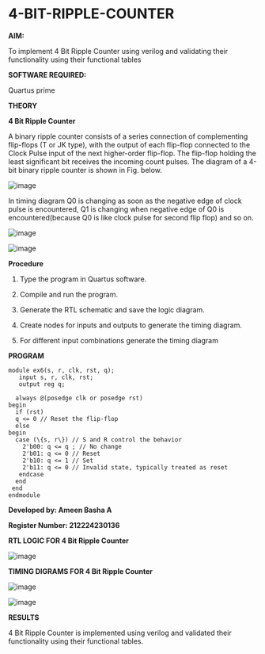 # 4-BIT-RIPPLE-COUNTER

**AIM:**

To implement  4 Bit Ripple Counter using verilog and validating their functionality using their functional tables

**SOFTWARE REQUIRED:**

Quartus prime

**THEORY**

**4 Bit Ripple Counter**

A binary ripple counter consists of a series connection of complementing flip-flops (T or JK type), with the output of each flip-flop connected to the Clock Pulse input of the next higher-order flip-flop. The flip-flop holding the least significant bit receives the incoming count pulses. The diagram of a 4-bit binary ripple counter is shown in Fig. below.

![image](https://github.com/naavaneetha/4-BIT-RIPPLE-COUNTER/assets/154305477/cb4b74d4-31ab-4359-95d0-d22e67daba13)

In timing diagram Q0 is changing as soon as the negative edge of clock pulse is encountered, Q1 is changing when negative edge of Q0 is encountered(because Q0 is like clock pulse for second flip flop) and so on.

![image](https://github.com/naavaneetha/4-BIT-RIPPLE-COUNTER/assets/154305477/a573a7d6-014e-4e54-93e6-e2ac9530960b)

![image](https://github.com/naavaneetha/4-BIT-RIPPLE-COUNTER/assets/154305477/85e1958a-2fc1-49bb-9a9f-d58ccbf3663c)

**Procedure**

1. Type the program in Quartus software.

2. Compile and run the program.

3. Generate the RTL schematic and save the logic diagram.

4. Create nodes for inputs and outputs to generate the timing diagram.

5. For different input combinations generate the timing diagram

**PROGRAM**

```
module ex6(s, r, clk, rst, q);
   input s, r, clk, rst;
   output reg q;

  always @(posedge clk or posedge rst)
begin
  if (rst)
  q <= 0 // Reset the flip-flop
  else
begin
  case (\{s, r\}) // S and R control the behavior
    2'b00: q <= q ; // No change
    2'b01: q <= 0 // Reset
    2'b10: q <= 1 // Set
    2'b11: q <= 0 // Invalid state, typically treated as reset
   endcase
  end
 end
endmodule
```

**Developed by: Ameen Basha A**

**Register Number: 212224230136**

**RTL LOGIC FOR 4 Bit Ripple Counter**

![image](https://github.com/user-attachments/assets/b8e7c7cc-2ac3-4d2a-8d91-bab49c6ebde0)

**TIMING DIGRAMS FOR 4 Bit Ripple Counter**

![image](https://github.com/user-attachments/assets/f9c58f65-cd76-47ab-817e-0ebc49e592e5)

![image](https://github.com/user-attachments/assets/220af00a-e952-4552-b1de-5b4943a0ff70)

**RESULTS**

4 Bit Ripple Counter is implemented using verilog and validated their functionality using their functional tables.
